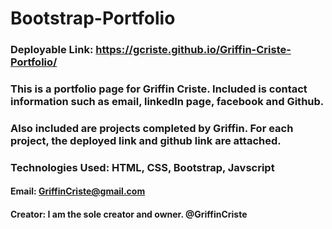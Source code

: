 # Bootstrap-Portfolio

### Deployable Link: https://gcriste.github.io/Griffin-Criste-Portfolio/

### This is a portfolio page for Griffin Criste.  Included is contact information such as email, linkedIn page, facebook and Github.

### Also included are projects completed by Griffin. For each project, the deployed link and github link are attached.

### Technologies Used: HTML, CSS, Bootstrap, Javscript

#### Email: GriffinCriste@gmail.com

#### Creator: I am the sole creator and owner. @GriffinCriste


